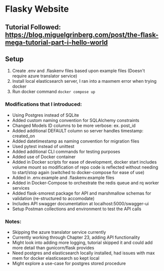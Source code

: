 # Flasky Website
## Tutorial Followed: https://blog.miguelgrinberg.com/post/the-flask-mega-tutorial-part-i-hello-world

## Setup
1. Create .env and .flaskenv files based upon example files (Doesn't require azure translator service)
2. Install local elasticsearch server, I ran into a maxmem error when trying docker
3. Run docker command `docker compose up`

### Modifications that I introduced:
- Using Postgres instead of SQLite
- Added custom naming convention for SQLAlchemy constraints
- Changed Models ID columns to be more verbose: ex. post_id
- Added additional DEFAULT column so server handles timestamp: created_on
- Added datetimestamp as naming convention for migration files
- Used pytest instead of unittest
- Added additional CLI commands for testing purposes
- Added use of Docker container
- Added in Docker scripts for ease of development, docker start includes volume mount so modification of repo code is reflected without needing to start/stop again (switched to docker-compose for ease of use)
- Added in .env.example and .flaskenv.example files
- Added in Docker-Compose to orchestrate the redis queue and rq worker services
- Added flask-smorest package for API and marshmallow schemas for validation (re-structured to accomodate)
- Includes API swagger documentation at localhost:5000/swagger-ui
- Setup Postman collections and environment to test the API calls

### Notes:
- Skipping the azure translator service currently
- Currently working through Chapter 23, adding API functionality
- Might look into adding more logging, tutorial skipped it and could add more detail than gunicorn/flask provides
- Need postgres and elasticsearch locally installed, had issues with max mem for docker elasticsearch so kept local
- Might explore a use-case for postgres stored procedure